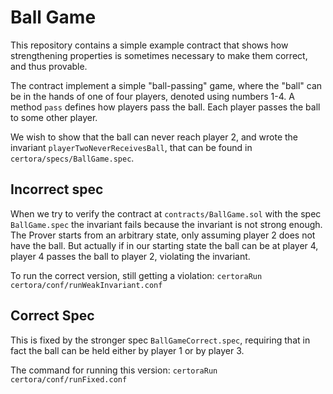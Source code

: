 # Ball Game

This repository contains a simple example contract that shows how strengthening
properties is sometimes necessary to make them correct, and thus provable.

The contract implement a simple "ball-passing" game, where the "ball" can be in the
hands of one of four players, denoted using numbers 1-4.
A method `pass` defines how players pass the ball. Each player passes the ball to some other player.

We wish to show that the ball can never reach player 2, and wrote the invariant `playerTwoNeverReceivesBall`, that can be found in `certora/specs/BallGame.spec`.

## Incorrect spec

When we try to verify the contract at `contracts/BallGame.sol` with the spec `BallGame.spec` the invariant fails because the invariant is not strong enough. 
The Prover starts from an arbitrary state, only assuming player 2 does not have the ball.
But actually if in our starting state the ball can be at player 4, player 4 passes the ball to player 2, violating the invariant.

To run the correct version, still getting a violation:
```certoraRun certora/conf/runWeakInvariant.conf```

## Correct Spec

This is fixed by the stronger spec `BallGameCorrect.spec`, requiring that in fact the ball can be held either by player 1 or by player 3.

The command for running this version:
```certoraRun certora/conf/runFixed.conf```




